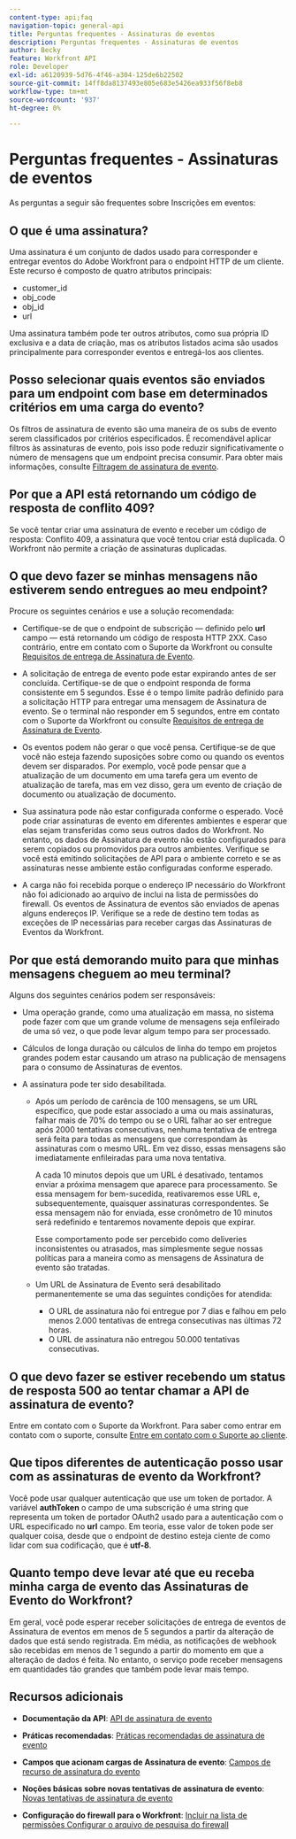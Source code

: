 ```yaml
---
content-type: api;faq
navigation-topic: general-api
title: Perguntas frequentes - Assinaturas de eventos
description: Perguntas frequentes - Assinaturas de eventos
author: Becky
feature: Workfront API
role: Developer
exl-id: a6120939-5d76-4f46-a304-125de6b22502
source-git-commit: 14ff8da8137493e805e683e5426ea933f56f8eb8
workflow-type: tm+mt
source-wordcount: '937'
ht-degree: 0%

---
```


# Perguntas frequentes - Assinaturas de eventos

<!--
{{highlighted-preview}}
-->

As perguntas a seguir são frequentes sobre Inscrições em eventos:

## O que é uma assinatura?

Uma assinatura é um conjunto de dados usado para corresponder e entregar eventos do Adobe Workfront para o endpoint HTTP de um cliente. Este recurso é composto de quatro atributos principais:

* customer_id
* obj_code
* obj_id
* url

Uma assinatura também pode ter outros atributos, como sua própria ID exclusiva e a data de criação, mas os atributos listados acima são usados principalmente para corresponder eventos e entregá-los aos clientes.

## Posso selecionar quais eventos são enviados para um endpoint com base em determinados critérios em uma carga do evento?

Os filtros de assinatura de evento são uma maneira de os subs de evento serem classificados por critérios especificados. É recomendável aplicar filtros às assinaturas de evento, pois isso pode reduzir significativamente o número de mensagens que um endpoint precisa consumir. Para obter mais informações, consulte [Filtragem de assinatura de evento](../../wf-api/general/event-subs-api.md#event).

## Por que a API está retornando um código de resposta de conflito 409?

Se você tentar criar uma assinatura de evento e receber um código de resposta: Conflito 409, a assinatura que você tentou criar está duplicada. O Workfront não permite a criação de assinaturas duplicadas.

## O que devo fazer se minhas mensagens não estiverem sendo entregues ao meu endpoint?

Procure os seguintes cenários e use a solução recomendada:

* Certifique-se de que o endpoint de subscrição — definido pelo **url** campo — está retornando um código de resposta HTTP 2XX. Caso contrário, entre em contato com o Suporte da Workfront ou consulte [Requisitos de entrega de Assinatura de Evento](../../wf-api/general/setup-event-sub-endpoint.md).

* A solicitação de entrega de evento pode estar expirando antes de ser concluída. Certifique-se de que o endpoint responda de forma consistente em 5 segundos. Esse é o tempo limite padrão definido para a solicitação HTTP para entregar uma mensagem de Assinatura de evento. Se o terminal não responder em 5 segundos, entre em contato com o Suporte da Workfront ou consulte [Requisitos de entrega de Assinatura de Evento](../../wf-api/general/setup-event-sub-endpoint.md).
* Os eventos podem não gerar o que você pensa. Certifique-se de que você não esteja fazendo suposições sobre como ou quando os eventos devem ser disparados. Por exemplo, você pode pensar que a atualização de um documento em uma tarefa gera um evento de atualização de tarefa, mas em vez disso, gera um evento de criação de documento ou atualização de documento.
* Sua assinatura pode não estar configurada conforme o esperado. Você pode criar assinaturas de evento em diferentes ambientes e esperar que elas sejam transferidas como seus outros dados do Workfront. No entanto, os dados de Assinatura de evento não estão configurados para serem copiados ou promovidos para outros ambientes. Verifique se você está emitindo solicitações de API para o ambiente correto e se as assinaturas nesse ambiente estão configuradas conforme esperado.
* A carga não foi recebida porque o endereço IP necessário do Workfront não foi adicionado ao arquivo de inclui na lista de permissões do firewall. Os eventos de Assinatura de eventos são enviados de apenas alguns endereços IP. Verifique se a rede de destino tem todas as exceções de IP necessárias para receber cargas das Assinaturas de Eventos da Workfront.

## Por que está demorando muito para que minhas mensagens cheguem ao meu terminal?

Alguns dos seguintes cenários podem ser responsáveis:

* Uma operação grande, como uma atualização em massa, no sistema pode fazer com que um grande volume de mensagens seja enfileirado de uma só vez, o que pode levar algum tempo para ser processado.
* Cálculos de longa duração ou cálculos de linha do tempo em projetos grandes podem estar causando um atraso na publicação de mensagens para o consumo de Assinaturas de eventos.
* A assinatura pode ter sido desabilitada.

   * Após um período de carência de 100 mensagens, se um URL específico, que pode estar associado a uma ou mais assinaturas, falhar mais de 70% do tempo ou se o URL falhar ao ser entregue após 2000 tentativas consecutivas, nenhuma tentativa de entrega será feita para todas as mensagens que correspondam às assinaturas com o mesmo URL. Em vez disso, essas mensagens são imediatamente enfileiradas para uma nova tentativa.

     A cada 10 minutos depois que um URL é desativado, tentamos enviar a próxima mensagem que aparece para processamento. Se essa mensagem for bem-sucedida, reativaremos esse URL e, subsequentemente, quaisquer assinaturas correspondentes. Se essa mensagem não for enviada, esse cronômetro de 10 minutos será redefinido e tentaremos novamente depois que expirar.

     Esse comportamento pode ser percebido como deliveries inconsistentes ou atrasados, mas simplesmente segue nossas políticas para a maneira como as mensagens de Assinatura de evento são tratadas.

   * Um URL de Assinatura de Evento será desabilitado permanentemente se uma das seguintes condições for atendida:

      * O URL de assinatura não foi entregue por 7 dias e falhou em pelo menos 2.000 tentativas de entrega consecutivas nas últimas 72 horas.
      * O URL de assinatura não entregou 50.000 tentativas consecutivas.

## O que devo fazer se estiver recebendo um status de resposta 500 ao tentar chamar a API de assinatura de evento?

Entre em contato com o Suporte da Workfront. Para saber como entrar em contato com o suporte, consulte [Entre em contato com o Suporte ao cliente](../../workfront-basics/tips-tricks-and-troubleshooting/contact-customer-support.md).

## Que tipos diferentes de autenticação posso usar com as assinaturas de evento da Workfront?

Você pode usar qualquer autenticação que use um token de portador. A variável **authToken** o campo de uma subscrição é uma string que representa um token de portador OAuth2 usado para a autenticação com o URL especificado no **url** campo. Em teoria, esse valor de token pode ser qualquer coisa, desde que o endpoint de destino esteja ciente de como lidar com sua codificação, que é **utf-8**.

## Quanto tempo deve levar até que eu receba minha carga de evento das Assinaturas de Evento do Workfront?

Em geral, você pode esperar receber solicitações de entrega de eventos de Assinatura de eventos em menos de 5 segundos a partir da alteração de dados que está sendo registrada. Em média, as notificações de webhook são recebidas em menos de 1 segundo a partir do momento em que a alteração de dados é feita. No entanto, o serviço pode receber mensagens em quantidades tão grandes que também pode levar mais tempo.

## Recursos adicionais

* **Documentação da API**: [API de assinatura de evento](../../wf-api/general/event-subs-api.md)

* **Práticas recomendadas**: [Práticas recomendadas de assinatura de evento](../../wf-api/general/event-sub-best-practice.md)

* **Campos que acionam cargas de Assinatura de evento**: [Campos de recurso de assinatura do evento](../../wf-api/api/event-sub-resource-fields.md)

* **Noções básicas sobre novas tentativas de assinatura de evento**: [Novas tentativas de assinatura de evento](../../wf-api/api/event-sub-retries.md)

* **Configuração do firewall para o Workfront**: [Incluir na lista de permissões Configurar o arquivo de pesquisa do firewall](../../administration-and-setup/get-started-wf-administration/configure-your-firewall.md)
